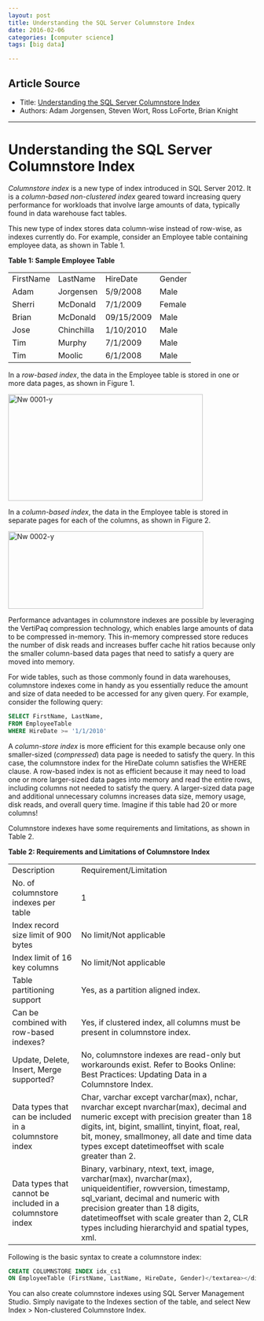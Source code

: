 ```yaml
---
layout: post
title: Understanding the SQL Server Columnstore Index 
date: 2016-02-06
categories: [computer science]
tags: [big data]

---
```



## Article Source
* Title: [Understanding the SQL Server Columnstore Index](http://logicalread.solarwinds.com/sql-server-columnstore-index-w02/#.VrvzXRjnJVo)
* Authors: Adam Jorgensen, Steven Wort, Ross LoForte, Brian Knight

---

# Understanding the SQL Server Columnstore Index 

*Columnstore index* is a new type of index introduced in SQL Server 2012.
It is a *column-based non-clustered index* geared toward increasing query
performance for workloads that involve large amounts of data, typically
found in data warehouse fact tables.

This new type of index stores data column-wise instead of row-wise, as
indexes currently do. For example, consider an Employee table containing
employee data, as shown in Table 1.

<strong>Table 1: Sample Employee Table</strong></p>
<table border="0">
<tbody>
<tr>
<td>FirstName</td>
<td>LastName</td>
<td>HireDate</td>
<td>Gender</td>
</tr>
<tr>
<td>Adam</td>
<td>Jorgensen</td>
<td>5/9/2008</td>
<td>Male</td>
</tr>
<tr>
<td>Sherri</td>
<td>McDonald</td>
<td>7/1/2009</td>
<td>Female</td>
</tr>
<tr>
<td>Brian</td>
<td>McDonald</td>
<td>09/15/2009</td>
<td>Male</td>
</tr>
<tr>
<td>Jose</td>
<td>Chinchilla</td>
<td>1/10/2010</td>
<td>Male</td>
</tr>
<tr>
<td>Tim</td>
<td>Murphy</td>
<td>7/1/2009</td>
<td>Male</td>
</tr>
<tr>
<td>Tim</td>
<td>Moolic</td>
<td>6/1/2008</td>
<td>Male</td>
</tr>
</tbody>
</table>

In a *row-based index*, the data in the Employee table is stored in one or more data pages, as shown in Figure 1.

<img src="http://logicalread.solarwinds.com/media/402767/nw0001-y.jpg" alt="Nw 0001-y" height="217" width="396">


In a *column-based index*, the data in the Employee table is stored in separate pages for each of the columns, as shown in Figure 2.

<img src="http://logicalread.solarwinds.com/media/402772/nw0002-y.jpg" alt="Nw 0002-y" height="158" width="397">

Performance advantages in columnstore indexes are possible by leveraging the VertiPaq compression technology, which enables large amounts of data to be compressed in-memory. This in-memory compressed store reduces the number of disk reads and increases buffer cache hit ratios because only the smaller column-based data pages that need to satisfy a query are moved into memory.</p>
<p>For wide tables, such as those commonly found in data warehouses, columnstore indexes come in handy as you essentially reduce the amount and size of data needed to be accessed for any given query. For example, consider the following query:

```sql
SELECT FirstName, LastName,
FROM EmployeeTable
WHERE HireDate >= '1/1/2010'
```

A *column-store index* is more efficient for this example because only one smaller-sized (*compressed*) data page is needed to satisfy the query. In this case, the columnstore index for the HireDate column satisfies the WHERE clause. A row-based index is not as efficient because it may need to load one or more larger-sized data pages into memory and read the entire rows, including columns not needed to satisfy the query. A larger-sized data page and additional unnecessary columns increases data size, memory usage, disk reads, and overall query time. Imagine if this table had 20 or more columns!

Columnstore indexes have some requirements and limitations, as shown in Table 2.

<p><strong>Table 2: Requirements and Limitations of Columnstore Index</strong></p>
<table border="0">
<tbody>
<tr>
<td>Description</td>
<td>Requirement/Limitation</td>
</tr>
<tr>
<td>No. of columnstore indexes per table</td>
<td>1</td>
</tr>
<tr>
<td>Index record size limit of 900 bytes</td>
<td>No limit/Not applicable</td>
</tr>
<tr>
<td>Index limit of 16 key columns</td>
<td>No limit/Not applicable</td>
</tr>
<tr>
<td>Table partitioning support</td>
<td>Yes, as a partition aligned index.</td>
</tr>
<tr>
<td>Can be combined with row-based indexes?</td>
<td>Yes, if clustered index, all columns must be present in columnstore index.</td>
</tr>
<tr>
<td>Update, Delete, Insert, Merge supported?</td>
<td>No, columnstore indexes are read-only but workarounds exist. Refer to Books Online: Best Practices: Updating Data in a Columnstore Index.</td>
</tr>
<tr>
<td>Data types that can be included in a columnstore index</td>
<td>Char, varchar except varchar(max), nchar, nvarchar except nvarchar(max), decimal and numeric except with precision greater than 18 digits, int, bigint, smallint, tinyint, float, real, bit, money, smallmoney, all date and time data types except datetimeoffset with scale greater than 2.</td>
</tr>
<tr>
<td>Data types that cannot be included in a columnstore index</td>
<td>Binary, varbinary, ntext, text, image, varchar(max), nvarchar(max), uniqueidentifier, rowversion, timestamp, sql_variant, decimal and numeric with precision greater than 18 digits, datetimeoffset with scale greater than 2, CLR types including hierarchyid and spatial types, xml.</td>
</tr>
</tbody>
</table>

Following is the basic syntax to create a columnstore index:

```sql
CREATE COLUMNSTORE INDEX idx_cs1
ON EmployeeTable (FirstName, LastName, HireDate, Gender)</textarea></div>
```

You can also create columnstore indexes using SQL Server Management Studio. Simply navigate to the Indexes section of the table, and select New Index &gt; Non-clustered Columnstore Index.